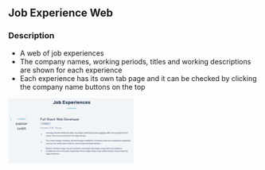 ## Job Experience Web

### Description

- A web of job experiences
- The company names, working periods, titles and working descriptions are shown for each experience
- Each experience has its own tab page and it can be checked by clicking the company name buttons on the top

<img src ="overview.png" width = 50% height = 50%>
